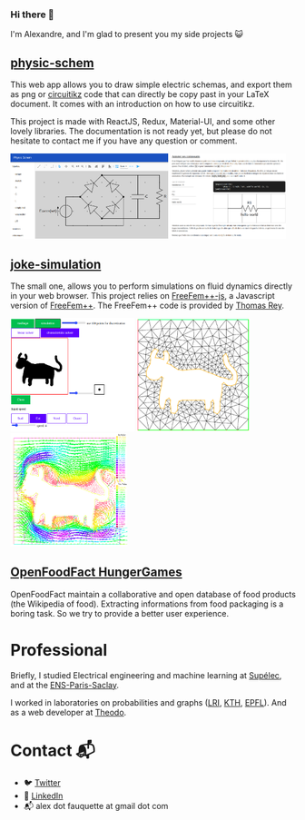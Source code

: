 ### Hi there 👋

I'm Alexandre, and I'm glad to present you my side projects :smiley_cat:

## [physic-schem](https://alexfauquette.github.io/physic-shem/)

This web app allows you to draw simple electric schemas, and export them as png or [circuitikz](https://github.com/circuitikz/circuitikz) code that can directly be copy past in your LaTeX document. It comes with an introduction on how to use circuitikz.

This project is made with ReactJS, Redux, Material-UI, and some other lovely libraries. The documentation is not ready yet, but please do not hesitate to contact me if you have any question or comment.

<p float="left">
  <img src="./img/physic-schem.png" height="150" />
  <img src="./img/tuto.png" height="150" /> 
</p>

## [joke-simulation](https://https://alexfauquette.github.io/joke-simulation/)

The small one, allows you to perform simulations on fluid dynamics directly in your web browser. This project relies on [FreeFem++-js](https://www.ljll.math.upmc.fr/lehyaric/ffjs/), a Javascript version of [FreeFem++](https://freefem.org/). The FreeFem++ code is provided by [Thomas Rey](https://thomasrey.wordpress.com/).

<div float="left">
  <img src="./img/joke_fluides.png" height="200" />
  <img src="./img/maillage.png" height="200" /> 
  <img src="./img/simulation.png" height="200" />
</div>

## [OpenFoodFact HungerGames](https://github.com/openfoodfacts/openfoodfacts-hungergames)

OpenFoodFact maintain a collaborative and open database of food products (the Wikipedia of food). Extracting informations from food packaging is a boring task. So we try to provide a better user experience.

# Professional

Briefly, I studied Electrical engineering and machine learning at [Supélec](https://www.centralesupelec.fr/), and at the [ENS-Paris-Saclay](http://math.ens-paris-saclay.fr/version-francaise/formations/master-mva/).

I worked in laboratories on probabilities and graphs ([LRI](https://www.lri.fr/equipe.php?eq=26), [KTH](https://people.kth.se/~alepro/), [EPFL](https://indy.epfl.ch/)). And as a web developer at [Theodo](https://www.theodo.fr/theodo).

# Contact :mailbox_with_mail:

- :bird: [Twitter](https://twitter.com/AleFauquette)
- :necktie: [LinkedIn](https://www.linkedin.com/in/alexandre-fauquette/)
- :mailbox_with_mail: alex dot fauquette at gmail dot com

<!--
**alexfauquette/alexfauquette** is a ✨ _special_ ✨ repository because its `README.md` (this file) appears on your GitHub profile.

Here are some ideas to get you started:

- 🔭 I’m currently working on ...
- 🌱 I’m currently learning ...
- 👯 I’m looking to collaborate on ...
- 🤔 I’m looking for help with ...
- 💬 Ask me about ...
- 📫 How to reach me: ...
- 😄 Pronouns: ...
- ⚡ Fun fact: ...
  -->
